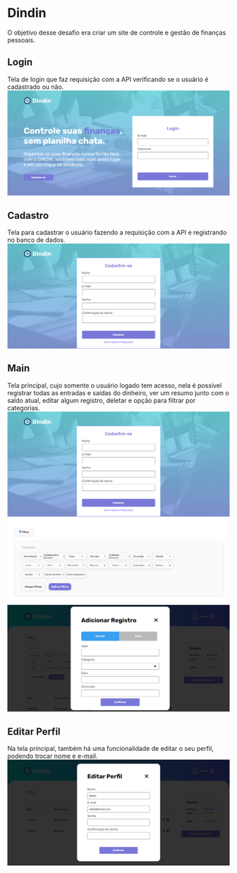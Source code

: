<h1>Dindin</h1>

O objetivo desse desafio era criar um site de controle e gestão de finanças pessoais.

<h2>Login</h2>
Tela de login que faz requisição com a API verificando se o usuário é cadastrado ou não.
<img src="./src/assets/readme/LoginReadme.png" />

<h2>Cadastro</h2>
Tela para cadastrar o usuário fazendo a requisição com a API e registrando no banco de dados.
<img src="./src/assets/readme/RegisterReadme.png" />

<h2>Main</h2>
Tela principal, cujo somente o usuário logado tem acesso, nela é possível registrar todas as entradas e saídas do dinheiro, ver um resumo junto com o saldo atual, editar algum registro, deletar e opção para filtrar por categorias.
<img src="./src/assets/readme/RegisterReadme.png" />
<img src="./src/assets/readme/FiltroReadme.png" />
<img src="./src/assets/readme/AddRegisterReadme.png" />

<h2>Editar Perfil</h2>
Na tela principal, também há uma funcionalidade de editar o seu perfil, podendo trocar nome e e-mail.
<img src="./src/assets/readme/EditProfileReadme.png" />
